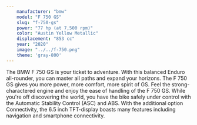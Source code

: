 ```yaml
---
    manufacturer: "bmw"
    model: "F 750 GS"
    slug: "f-750-gs"
    power: "77 hp (at 7,500 rpm)"
    color: "Austin Yellow Metallic"
    displacement: "853 cc"
    year: "2020"
    image: "../../f-750.png"
    theme: 'gray-800'
---
```


The BMW F 750 GS is your ticket to adventure. With this balanced Enduro all-rounder, you can master all paths and expand your horizons. The F 750 GS gives you more power, more comfort, more spirit of GS. Feel the strong-charactered engine and enjoy the ease of handling of the F 750 GS. While you're off discovering the world, you have the bike safely under control with the Automatic Stability Control (ASC) and ABS. With the additional option Connectivity, the 6.5 inch TFT-display boasts many features including navigation and smartphone connectivity.